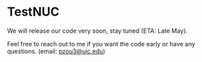 # TestNUC

We will release our code very soon, stay tuned (ETA: Late May). 

Feel free to reach out to me if you want the code early or have any questions. (email: pzou3@uic.edu)

